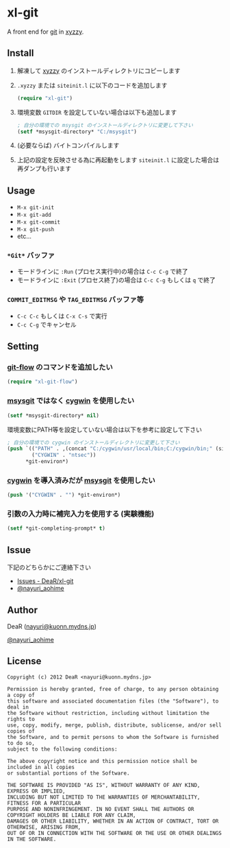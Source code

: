 # xl-git

A front end for [git] in [xyzzy].

  [git]: http://git-scm.com/
  [xyzzy]: http://www.jsdlab.co.jp/~kamei/


## Install
1. 解凍して [xyzzy] のインストールディレクトリにコピーします

2. `.xyzzy` または `siteinit.l` に以下のコードを追加します
   
   ```lisp
   (require "xl-git")
   ```

3. 環境変数 `GITDIR` を設定していない場合は以下も追加します
   
   ```lisp
   ; 自分の環境での msysgit のインストールディレクトリに変更して下さい
   (setf *msysgit-directory* "C:/msysgit")
   ```

4. (必要ならば) バイトコンパイルします

5. 上記の設定を反映させる為に再起動をします
   `siteinit.l` に設定した場合は再ダンプも行います

  [xyzzy]: http://www.jsdlab.co.jp/~kamei/


## Usage
- `M-x git-init`
- `M-x git-add`
- `M-x git-commit`
- `M-x git-push`
- etc...

### `*Git*` バッファ
- モードラインに `:Run` (プロセス実行中)の場合は `C-c C-g` で終了
- モードラインに `:Exit` (プロセス終了)の場合は `C-c C-g` もしくは `q` で終了

### `COMMIT_EDITMSG` や `TAG_EDITMSG` バッファ等
- `C-c C-c` もしくは `C-x C-s` で実行
- `C-c C-g` でキャンセル


## Setting
### [git-flow] のコマンドを追加したい
```lisp
(require "xl-git-flow")
```

### [msysgit] ではなく [cygwin] を使用したい
```lisp
(setf *msysgit-directory* nil)
```
環境変数にPATH等を設定していない場合は以下を参考に設定して下さい
```lisp
; 自分の環境での cygwin のインストールディレクトリに変更して下さい
(push `(("PATH" . ,(concat "C:/cygwin/usr/local/bin;C:/cygwin/bin;" (si:getenv "PATH")))
        ("CYGWIN" . "ntsec"))
      *git-environ*)
```

### [cygwin] を導入済みだが [msysgit] を使用したい
```lisp
(push '("CYGWIN" . "") *git-environ*)
```

### 引数の入力時に補完入力を使用する (実験機能)
```lisp
(setf *git-completing-prompt* t)
```

  [git-flow]: https://github.com/nvie/gitflow
  [msysgit]: http://msysgit.github.com/
  [cygwin]: http://www.cygwin.com/


## Issue
下記のどちらかにご連絡下さい

- [Issues - DeaR/xl-git](https://github.com/DeaR/xl-git/issues)
- [@nayuri_aohime](http://twitter.com/nayuri_aohime/)


## Author
DeaR (<nayuri@kuonn.mydns.jp>)

[@nayuri_aohime](http://twitter.com/nayuri_aohime/)


## License
    Copyright (c) 2012 DeaR <nayuri@kuonn.mydns.jp>
    
    Permission is hereby granted, free of charge, to any person obtaining a copy of
    this software and associated documentation files (the "Software"), to deal in
    the Software without restriction, including without limitation the rights to
    use, copy, modify, merge, publish, distribute, sublicense, and/or sell copies of
    the Software, and to permit persons to whom the Software is furnished to do so,
    subject to the following conditions:
    
    The above copyright notice and this permission notice shall be included in all copies
    or substantial portions of the Software.
    
    THE SOFTWARE IS PROVIDED "AS IS", WITHOUT WARRANTY OF ANY KIND, EXPRESS OR IMPLIED,
    INCLUDING BUT NOT LIMITED TO THE WARRANTIES OF MERCHANTABILITY, FITNESS FOR A PARTICULAR
    PURPOSE AND NONINFRINGEMENT. IN NO EVENT SHALL THE AUTHORS OR COPYRIGHT HOLDERS BE LIABLE FOR ANY CLAIM,
    DAMAGES OR OTHER LIABILITY, WHETHER IN AN ACTION OF CONTRACT, TORT OR OTHERWISE, ARISING FROM,
    OUT OF OR IN CONNECTION WITH THE SOFTWARE OR THE USE OR OTHER DEALINGS IN THE SOFTWARE.
